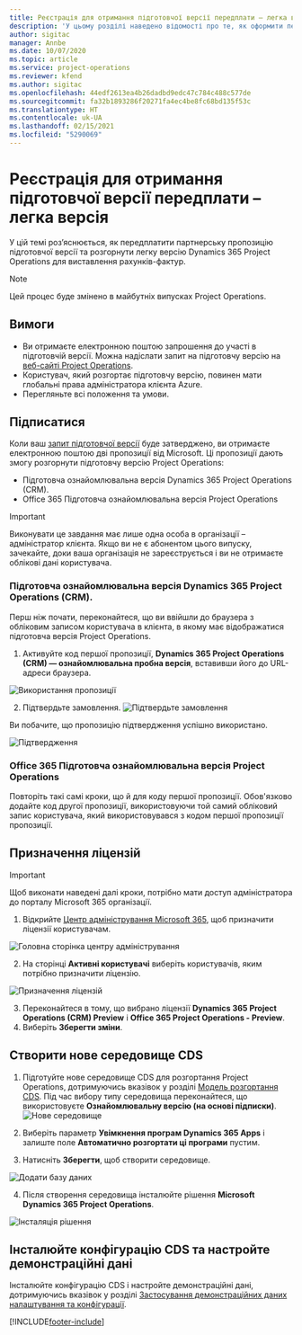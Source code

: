 ```yaml
---
title: Реєстрація для отримання підготовчої версії передплати – легка версія
description: 'У цьому розділі наведено відомості про те, як оформити передплату та здійснити розгортання Project Operations Lite: від угоди до рахунків-проформ.'
author: sigitac
manager: Annbe
ms.date: 10/07/2020
ms.topic: article
ms.service: project-operations
ms.reviewer: kfend
ms.author: sigitac
ms.openlocfilehash: 44edf2613ea4b26dadbd9edc47c784c488c577de
ms.sourcegitcommit: fa32b1893286f20271fa4ec4be8fc68bd135f53c
ms.translationtype: HT
ms.contentlocale: uk-UA
ms.lasthandoff: 02/15/2021
ms.locfileid: "5290069"
---
```

# <a name="sign-up-for-a-preview-subscription---lite"></a>Реєстрація для отримання підготовчої версії передплати – легка версія 

У цій темі роз’яснюється, як передплатити партнерську пропозицію підготовчої версії та розгорнути легку версію Dynamics 365 Project Operations для виставлення рахунків-фактур.

> [!NOTE]
> Цей процес буде змінено в майбутніх випусках Project Operations.

## <a name="prerequisites"></a>Вимоги

- Ви отримаєте електронною поштою запрошення до участі в підготовчій версії. Можна надіслати запит на підготовчу версію на [веб-сайті Project Operations](https://dynamics.microsoft.com/en-us/project-operations/overview/).
- Користувач, який розгортає підготовчу версію, повинен мати глобальні права адміністратора клієнта Azure.
- Перегляньте всі положення та умови.

## <a name="subscribe"></a>Підписатися

Коли ваш [запит підготовчої версії](https://forms.office.com/FormsPro/Pages/ResponsePage.aspx?id=v4j5cvGGr0GRqy180BHbR56j8lZs0FdAvwT75_WNFyxUMkRDV1NYQU5TNjE2VjhKOVBUNVg2R0s1NC4u) буде затверджено, ви отримаєте електронною поштою дві пропозиції від Microsoft. Ці пропозиції дають змогу розгорнути підготовчу версію Project Operations:

- Підготовча ознайомлювальна версія Dynamics 365 Project Operations (CRM).
- Office 365 Підготовча ознайомлювальна версія Project Operations

> [!IMPORTANT]
> Виконувати це завдання має лише одна особа в організації – адміністратор клієнта. Якщо ви не є абонентом цього випуску, зачекайте, доки ваша організація не зареєструється і ви не отримаєте облікові дані користувача.

### <a name="dynamics-365-project-operations-crm---preview-trial"></a>Підготовча ознайомлювальна версія Dynamics 365 Project Operations (CRM). 

Перш ніж почати, переконайтеся, що ви ввійшли до браузера з обліковим записом користувача в клієнта, в якому має відображатися підготовча версія Project Operations.

1. Активуйте код першої пропозиції, **Dynamics 365 Project Operations (CRM) — ознайомлювальна пробна версія**, вставивши його до URL-адреси браузера.

![Використання пропозиції](./media/16RedeemFirstOfferNew.png)

2. Підтвердьте замовлення.
![Підтвердьте замовлення](./media/17ConfirmOrderNew.png)

Ви побачите, що пропозицію підтвердження успішно використано.

![Підтвердження](./media/18OrderConfirmationNew.png)

### <a name="office-365-project-operations---preview-trial"></a>Office 365 Підготовча ознайомлювальна версія Project Operations

Повторіть такі самі кроки, що й для коду першої пропозиції. Обов'язково додайте код другої пропозиції, використовуючи той самий обліковий запис користувача, який використовувався з кодом першої пропозиції пропозиції.

## <a name="assign-licenses"></a>Призначення ліцензій

> [!IMPORTANT]
> Щоб виконати наведені далі кроки, потрібно мати доступ адміністратора до порталу Microsoft 365 організації.


1. Відкрийте [Центр адміністрування Microsoft 365](https://portal.office.com/), щоб призначити ліцензії користувачам.

![Головна сторінка центру адміністрування](./media/14AdminPortal.png)

2. На сторінці **Активні користувачі** виберіть користувачів, яким потрібно призначити ліцензію.

![Призначення ліцензій](./media/15AssignLicenses.png)

3. Переконайтеся в тому, що вибрано ліцензії **Dynamics 365 Project Operations (CRM) Preview** і **Office 365 Project Operations - Preview**. 
4. Виберіть **Зберегти зміни**.

## <a name="create-a-new-cds-environment"></a>Створити нове середовище CDS

1. Підготуйте нове середовище CDS для розгортання Project Operations, дотримуючись вказівок у розділі [Модель розгортання CDS](lite-deployment.md). Під час вибору типу середовища переконайтеся, що використовуєте **Ознайомлювальну версію (на основі підписки)**.
![Нове середовище](./media/19CreateEnvironment.png)

2. Виберіть параметр **Увімкнення програм Dynamics 365 Apps** і залиште поле **Автоматично розгортати ці програми** пустим.  
3. Натисніть **Зберегти**, щоб створити середовище.

![Додати базу даних](./media/20CreateEnvironment1.png)

4. Після створення середовища інсталюйте рішення **Microsoft Dynamics 365 Project Operations**. 

![Інсталяція рішення](./media/21InstallSolution.png)

## <a name="install-a-cds-configuration-and-setup-demo-data"></a>Інсталюйте конфігурацію CDS та настройте демонстраційні дані

Інсталюйте конфігурацію CDS і настройте демонстраційні дані, дотримуючись вказівок у розділі [Застосування демонстраційних даних налаштування та конфігурації](lite-apply-demo-setup-config-data.md).


[!INCLUDE[footer-include](../includes/footer-banner.md)]